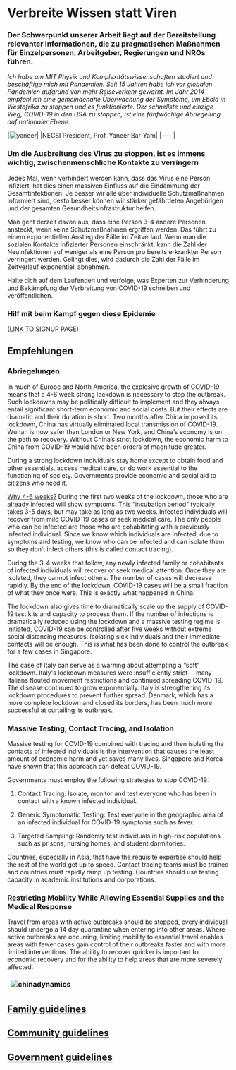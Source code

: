 # Verbreite Wissen statt Viren

### Der Schwerpunkt unserer Arbeit liegt auf der Bereitstellung relevanter Informationen, die zu pragmatischen Maßnahmen für Einzelpersonen, Arbeitgeber, Regierungen und NROs führen. 

_Ich habe am MIT Physik und Komplexitätswissenschaften studiert und beschäftige mich mit Pandemien. Seit 15 Jahren habe ich vor globalen Pandemien aufgrund von mehr Reiseverkehr gewarnt. Im Jahr 2014 empfahl ich eine gemeindenahe Überwachung der Symptome, um Ebola in Westafrika zu stoppen und es funktionierte. Der schnellste und einzige Weg, COVID-19 in den USA zu stoppen, ist eine fünfwöchige Abriegelung auf nationaler Ebene._

|![yaneer](images/Yaneer.jpg)|
|NECSI President, Prof. Yaneer Bar-Yam|
| --- |

### Um die Ausbreitung des Virus zu stoppen, ist es immens wichtig, zwischenmenschliche Kontakte zu verringern

Jedes Mal, wenn verhindert werden kann, dass das Virus eine Person infiziert, hat dies einen massiven Einfluss auf die Eindämmung der Gesamtinfektionen. Je besser wir alle über individuelle Schutzmaßnahmen informiert sind, desto besser können wir stärker gefährdeten Angehörigen und der gesamten Gesundheitsinfrastruktur helfen.

Man geht derzeit davon aus, dass eine Person 3-4 andere Personen ansteckt, wenn keine Schutzmaßnahmen ergriffen werden. Das führt zu einem exponentiellen Anstieg der Fälle im Zeitverlauf. Wenn man die sozialen Kontakte infizierter Personen einschränkt, kann die Zahl der Neuinfektionen auf weniger als eine Person pro bereits erkrankter Person verringert werden. Gelingt dies, wird dadurch die Zahl der Fälle im Zeitverlauf exponentiell abnehmen.

Halte dich auf dem Laufenden und verfolge, was Experten zur Verhinderung und Bekämpfung der Verbreitung von COVID-19 schreiben und veröffentlichen.

### Hilf mit beim Kampf gegen diese Epidemie

(LINK TO SIGNUP PAGE)

## Empfehlungen

### Abriegelungen

In much of Europe and North America, the explosive growth of COVID-19 means that a 4-6 week strong lockdown is necessary to stop the outbreak. Such lockdowns may be politically difficult to implement and they always entail significant short-term economic and social costs. But their effects are dramatic and their duration is short. Two months after China imposed its lockdown, China has virtually eliminated local transmission of COVID-19. Wuhan is now safer than London or New York, and China’s economy is on the path to recovery. Without China’s strict lockdown, the economic harm to China from COVID-19 would have been orders of magnitude greater.

During a strong lockdown individuals stay home except to obtain food and other essentials, access medical care, or do work essential to the functioning of society. Governments provide economic and social aid to citizens who need it.

[Why 4-6 weeks?](https://github.com/necsi/source-translation-text/raw/master/0_english_source/pdf/5weeks_en.pdf)  During the first two weeks of the lockdown, those who are already infected will show symptoms. This “incubation period” typically takes 3-5 days, but may take as long as two weeks. Infected individuals will recover from mild COVID-19 cases or seek medical care. The only people who can be infected are those who are cohabitating with a previously infected individual. Since we know which individuals are infected, due to symptoms and testing, we know who can be infected and can isolate them so they don’t infect others (this is called contact tracing).

During the 3-4 weeks that follow, any newly infected family or cohabitants of infected individuals will recover or seek medical attention. Once they are isolated, they cannot infect others. The number of cases will decrease rapidly. By the end of the lockdown, COVID-19 cases will be a small fraction of what they once were. This is exactly what happened in China.

The lockdown also gives time to dramatically scale up the supply of COVID-19 test kits and capacity to process them. If the number of infections is dramatically reduced using the lockdown and a massive testing regime is initiated, COVID-19 can be controlled after five weeks without extreme social distancing measures. Isolating sick individuals and their immediate contacts will be enough. This is what has been done to control the outbreak for a few cases in Singapore.

The case of Italy can serve as a warning about attempting a “soft” lockdown. Italy's lockdown measures were insufficiently strict---many Italians flouted movement restrictions and continued spreading COVID-19. The disease continued to grow exponentially. Italy is strengthening its lockdown procedures to prevent further spread. Denmark, which has a more complete lockdown and closed its borders, has been much more successful at curtailing its outbreak.

### Massive Testing, Contact Tracing, and Isolation

Massive testing for COVID-19 combined with tracing and then isolating the contacts of infected individuals is the intervention that causes the least amount of economic harm and yet saves many lives. Singapore and Korea have shown that this approach can defeat COVID-19.

Governments must employ the following strategies to stop COVID-19:

1. Contact Tracing: Isolate, monitor and test everyone who has been in contact with a known infected individual.

2. Generic Symptomatic Testing: Test everyone in the geographic area of an infected individual for COVID-19 symptoms such as fever.

3. Targeted Sampling: Randomly test individuals in high-risk populations such as prisons, nursing homes, and student dormitories.

Countries, especially in Asia, that have the requisite expertise should help the rest of the world get up to speed. Contact tracing teams must be trained and countries must rapidly ramp up testing. Countries should use testing capacity in academic institutions and corporations.

### Restricting Mobility While Allowing Essential Supplies and the Medical Response

Travel from areas with active outbreaks should be stopped, every individual should undergo a 14 day quarantine when entering into other areas. Where active outbreaks are occurring, limiting mobility to essential travel enables areas with fewer cases gain control of their outbreaks faster and with more limited interventions. The ability to recover quicker is important for economic recovery and for the ability to help areas that are more severely affected.

|![chinadynamics](images/ChinaDynamics.png)|
| --- |

## [Family guidelines](https://github.com/necsi/source-translation-text/blob/master/0_english_source/pdf/family_en.pdf)
## [Community guidelines](https://github.com/necsi/source-translation-text/blob/master/0_english_source/pdf/individual_community_government_en.pdf)
## [Government guidelines](https://github.com/necsi/source-translation-text/blob/master/0_english_source/pdf/individual_community_government_en.pdf)

